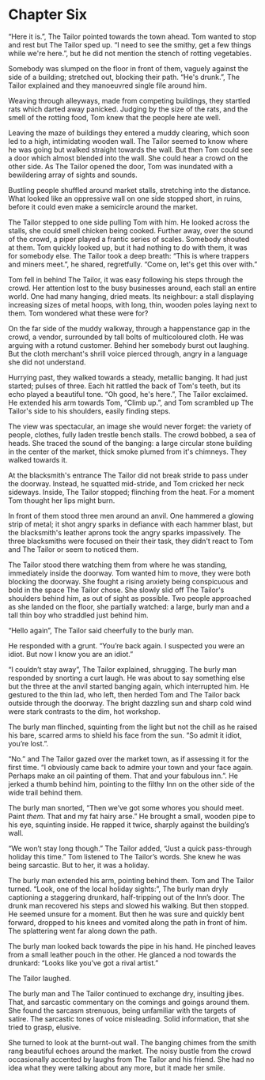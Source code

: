 # Chapter Six

“Here it is.”, The Tailor pointed towards the town ahead. Tom wanted to stop and rest but The Tailor sped up. “I need to see the smithy, get a few things while we're here.”, but he did not mention the stench of rotting vegetables.

Somebody was slumped on the floor in front of them, vaguely against the side of a building; stretched out, blocking their path. “He's drunk.”, The Tailor explained and they manoeuvred single file around him.

Weaving through alleyways, made from competing buildings, they startled rats which darted away panicked. Judging by the size of the rats, and the smell of the rotting food, Tom knew that the people here ate well.

Leaving the maze of buildings they entered a muddy clearing, which soon led to a high, intimidating wooden wall. The Tailor seemed to know where he was going but walked straight towards the wall. But then Tom could see a door which almost blended into the wall. She could hear a crowd on the other side. As The Tailor opened the door, Tom was inundated with a bewildering array of sights and sounds.

Bustling people shuffled around market stalls, stretching into the distance. What looked like an oppressive wall on one side stopped short, in ruins, before it could even make a semicircle around the market.

The Tailor stepped to one side pulling Tom with him. He looked across the stalls, she could smell chicken being cooked. Further away, over the sound of the crowd, a piper played a frantic series of scales. Somebody shouted at them. Tom quickly looked up, but it had nothing to do with them, it was for somebody else. The Tailor took a deep breath: “This is where trappers and miners meet.”, he shared, regretfully. “Come on, let's get this over with.”

Tom fell in behind The Tailor, it was easy following his steps through the crowd. Her attention lost to the busy businesses around, each stall an entire world. One had many hanging, dried meats. Its neighbour: a stall displaying increasing sizes of metal hoops, with long, thin, wooden poles laying next to them. Tom wondered what these were for?

On the far side of the muddy walkway, through a happenstance gap in the crowd, a vendor, surrounded by tall bolts of multicoloured cloth. He was arguing with a rotund customer. Behind her somebody burst out laughing. But the cloth merchant's shrill voice pierced through, angry in a language she did not understand.

Hurrying past, they walked towards a steady, metallic banging. It had just started; pulses of three. Each hit rattled the back of Tom's teeth, but its echo played a beautiful tone. “Oh good, he's here.”, The Tailor exclaimed. He extended his arm towards Tom, “Climb up.”, and Tom scrambled up The Tailor's side to his shoulders, easily finding steps. 

The view was spectacular, an image she would never forget: the variety of people, clothes, fully laden trestle bench stalls. The crowd bobbed, a sea of heads. She traced the sound of the banging: a large circular stone building in the center of the market, thick smoke plumed from it's chimneys. They walked towards it.

At the blacksmith's entrance The Tailor did not break stride to pass under the doorway. Instead, he squatted mid-stride, and Tom cricked her neck sideways. Inside, The Tailor stopped; flinching from the heat. For a moment Tom thought her lips might burn.

In front of them stood three men around an anvil. One hammered a glowing strip of metal; it shot angry sparks in defiance with each hammer blast, but the blacksmith's leather aprons took the angry sparks impassively. The three blacksmiths were focused on their their task, they didn't react to Tom and The Tailor or seem to noticed them.

The Tailor stood there watching them from where he was standing, immediately inside the doorway. Tom wanted him to move, they were both blocking the doorway. She fought a rising anxiety being conspicuous and bold in the space The Tailor chose. She slowly slid off The Tailor's shoulders behind him, as out of sight as possible. Two people approached as she landed on the floor, she partially watched: a large, burly man and a tall thin boy who straddled just behind him.

“Hello again”, The Tailor said cheerfully to the burly man.

He responded with a grunt. “You’re back again. I suspected you were an idiot. But now I know you are an idiot.”

“I couldn’t stay away”, The Tailor explained, shrugging. The burly man responded by snorting a curt laugh. He was about to say something else but the three at the anvil started banging again, which interrupted him. He gestured to the thin lad, who left, then herded Tom and The Tailor back outside through the doorway. The bright dazzling sun and sharp cold wind were stark contrasts to the dim, hot workshop.

The burly man flinched, squinting from the light but not the chill as he raised his bare, scarred arms to shield his face from the sun. “So admit it idiot, you’re lost.”.

“No.” and The Tailor gazed over the market town, as if assessing it for the first time. “I obviously came back to admire your town and your face again. Perhaps make an oil painting of them. That and your fabulous inn.”. He jerked a thumb behind him, pointing to the filthy Inn on the other side of the wide trail behind them.

The burly man snorted, “Then we’ve got some whores you should meet. Paint *them*. That and my fat hairy arse.” He brought a small, wooden pipe to his eye, squinting inside. He rapped it twice, sharply against the building’s wall.

“We won’t stay long though.” The Tailor added, “Just a quick pass-through holiday this time.” Tom listened to The Tailor’s words. She knew he was being sarcastic. But to her, it was a holiday.

The burly man extended his arm, pointing behind them. Tom and The Tailor turned. “Look, one of the local holiday sights:”, The burly man dryly captioning a staggering drunkard, half-tripping out of the Inn’s door. The drunk man recovered his steps and slowed his walking. But then stopped. He seemed unsure for a moment. But then he was sure and quickly bent forward, dropped to his knees and vomited along the path in front of him. The splattering went far along down the path.

The burly man looked back towards the pipe in his hand. He pinched leaves from a small leather pouch in the other. He glanced a nod towards the drunkard: “Looks like you’ve got a rival artist.”

The Tailor laughed.

The burly man and The Tailor continued to exchange dry, insulting jibes. That, and sarcastic commentary on the comings and goings around them. She found the sarcasm strenuous, being unfamiliar with the targets of satire. The sarcastic tones of voice misleading. Solid information, that she tried to grasp, elusive. 

She turned to look at the burnt-out wall. The banging chimes from the smith rang beautiful echoes around the market. The noisy bustle from the crowd occasionally accented by laughs from The Tailor and his friend. She had no idea what they were talking about any more, but it made her smile.
